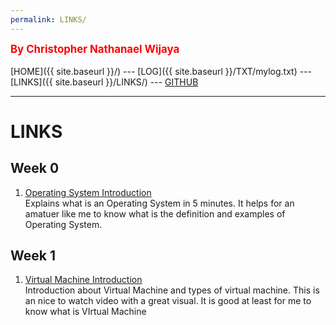 ```yaml
---
permalink: LINKS/
---
```

<span style="color:red; font-weight:bold; font-size:larger;">By Christopher Nathanael Wijaya</span>
<br><br>
[HOME]({{ site.baseurl }}/) ---
[LOG]({{ site.baseurl }}/TXT/mylog.txt) ---
[LINKS]({{ site.baseurl }}/LINKS/) ---
[GITHUB](https://github.com/christophernw/os222.git)
<br>
<hr>

# LINKS
## Week 0
1. [Operating System Introduction](https://www.youtube.com/watch?v=pVzRTmdd9j0)<br>
    Explains what is an Operating System in 5 minutes. It helps for an amatuer like me to know what is the definition and examples of Operating System.
   
## Week 1
1. [Virtual Machine Introduction](https://www.youtube.com/watch?v=mQP0wqNT_DI)<br>
    Introduction about Virtual Machine and types of virtual machine. This is an nice to watch video with a great visual. It is good at least for me to know what is         VIrtual Machine
